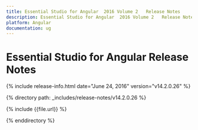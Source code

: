```yaml
---
title: Essential Studio for Angular  2016 Volume 2   Release Notes  
description: Essential Studio for Angular  2016 Volume 2   Release Notes  
platform: Angular
documentation: ug
---
```


# Essential Studio for Angular  Release Notes  

{% include release-info.html date="June 24, 2016"  version="v14.2.0.26" %} 


{% directory path: _includes/release-notes/v14.2.0.26 %}

{% include {{file.url}} %}

{% enddirectory %}